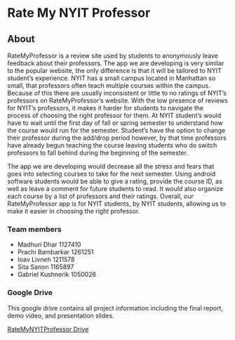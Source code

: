 # Rate My NYIT Professor

## About

  RateMyProfessor is a review site used by students to anonymously leave feedback about
their professors. The app we are developing is very similar to the popular website, the only
difference is that it will be tailored to NYIT student’s experience. NYIT has a small campus
located in Manhattan so small, that professors often teach multiple courses within the campus.
Because of this there are usually inconsistent or little to no ratings of NYIT’s professors on
RateMyProfessor’s website. With the low presence of reviews for NYIT’s professors, it makes it
harder for students to navigate the process of choosing the right professor for them. At NYIT
student’s would have to wait until the first day of fall or spring semester to understand how the
course would run for the semester. Student’s have the option to change their professor during the
add/drop period however, by that time professors have already begun teaching the course leaving
students who do switch professors to fall behind during the beginning of the semester.

  The app we are developing would decrease all the stress and fears that goes into selecting
courses to take for the next semester. Using android software students would be able to give a
rating, provide the course ID, as well as leave a comment for future students to read. It would
also organize each course by a list of professors and their ratings. Overall, our RateMyProfessor
app is for NYIT students, by NYIT students, allowing us to make it easier in choosing the right
professor.

### Team members

- Madhuri Dhar 1127410
- Prachi Bambarkar 1261251
- Ioav Livneh 1211578
- Sita Sanon 1165897
- Gabriel Kushnerik 1050026

### Google Drive

This google drive contains all project information including the final report, demo video, and presentation slides.

[RateMyNYITProfessor Drive](https://drive.google.com/file/d/1WeZxASfLB1wpX1L3q8ae970bVkr-NIwx/view?usp=sharing)
